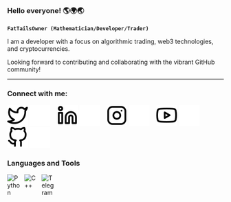 ### Hello everyone! 🌎🌍🌏

**`FatTailsOwner (Mathematician/Developer/Trader)`**

I am a developer with a focus on algorithmic trading, web3 technologies, and cryptocurrencies. 

Looking forward to contributing and collaborating with the vibrant GitHub community!

---

### Connect with me:

[![website](./img/twitter-light.svg)](https://twitter.com/tim72348546#gh-light-mode-only)
[![website](./img/twitter-dark.svg)](https://twitter.com/tim72348546#gh-dark-mode-only)
&nbsp;&nbsp;
[![website](./img/linkedin-light.svg)](https://www.linkedin.com/in/timofei-piskarev-97a750286#gh-light-mode-only)
[![website](./img/linkedin-dark.svg)](https://www.linkedin.com/in/timofei-piskarev-97a750286#gh-dark-mode-only)
&nbsp;&nbsp;
[![website](./img/instagram-light.svg)](https://www.instagram.com/saggerhahah#gh-light-mode-only)
[![website](./img/instagram-dark.svg)](https://www.instagram.com/saggerhahah#gh-dark-mode-only)
&nbsp;&nbsp;
[![website](./img/youtube-light.svg)](https://www.youtube.com/@TimBnb-gm1vg#gh-light-mode-only)
[![website](./img/youtube-dark.svg)](https://www.youtube.com/@TimBnb-gm1vg#gh-dark-mode-only)
&nbsp;&nbsp;
[![website](./img/github-light.svg)](https://github.com/tapiskarev#gh-light-mode-only)
[![website](./img/github-dark.svg)](https://github.com/tapiskarev#gh-dark-mode-only)

### Languages and Tools

<img align="left" alt="Python" width="30px" style="padding-right:10px;" src="https://cdn.jsdelivr.net/gh/devicons/devicon/icons/python/python-plain.svg" />
<img align="left" alt="C++" width="30px" style="padding-right:10px;" src="https://cdn.jsdelivr.net/gh/devicons/devicon/icons/cplusplus/cplusplus-line.svg" />
<img align="left" alt="Telegram" width="30px" style="padding-right:10px;" src="https://upload.wikimedia.org/wikipedia/commons/8/82/Telegram_logo.svg" />

<br />

#
